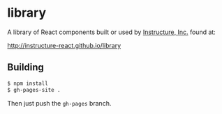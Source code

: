 # library

A library of React components built or used by [Instructure, Inc.][inst] found at:

http://instructure-react.github.io/library

Building
--------

```sh
$ npm install
$ gh-pages-site .
```

Then just push the `gh-pages` branch.


[inst]:http://instructure.com
